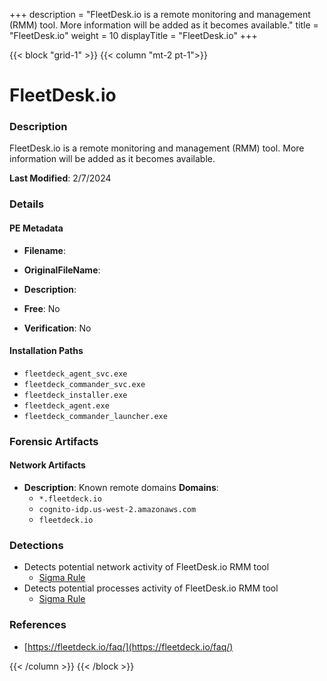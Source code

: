 +++
description = "FleetDesk.io is a remote monitoring and management (RMM) tool. More information will be added as it becomes available."
title = "FleetDesk.io"
weight = 10
displayTitle = "FleetDesk.io"
+++


{{< block "grid-1" >}}
{{< column "mt-2 pt-1">}}

# FleetDesk.io


### Description

FleetDesk.io is a remote monitoring and management (RMM) tool. More information will be added as it becomes available.



**Last Modified**: 2/7/2024

### Details


#### PE Metadata
- **Filename**: 
- **OriginalFileName**: 
- **Description**: 


- **Free**: No

- **Verification**: No




#### Installation Paths
- `fleetdeck_agent_svc.exe`
- `fleetdeck_commander_svc.exe`
- `fleetdeck_installer.exe`
- `fleetdeck_agent.exe`
- `fleetdeck_commander_launcher.exe`

### Forensic Artifacts




#### Network Artifacts
- **Description**: Known remote domains  **Domains**:
    - `*.fleetdeck.io`
    - `cognito-idp.us-west-2.amazonaws.com`
    - `fleetdeck.io`


### Detections
- Detects potential network activity of FleetDesk.io RMM tool
  - [Sigma Rule](https://github.com/magicsword-io/LOLRMM/blob/main/detections/sigma/fleetdesk.io_network_sigma.yml)
- Detects potential processes activity of FleetDesk.io RMM tool
  - [Sigma Rule](https://github.com/magicsword-io/LOLRMM/blob/main/detections/sigma/fleetdesk.io_processes_sigma.yml)

### References
- [https://fleetdeck.io/faq/](https://fleetdeck.io/faq/)



{{< /column >}}
{{< /block >}}
